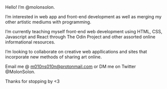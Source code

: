 Hello! I’m @molonsolon.


I’m interested in web app and front-end development as well as merging my other artistic mediums with programming. 

I’m currently teaching myself front-end web development using HTML, CSS, Javascript and React 
through The Odin Project and other assorted online informational resources.

I’m looking to collaborate on creative web appllications and sites that incorporate new methods of sharing art online.

Email me @ m010ns010n@protonmail.com or DM me on Twitter @MolonSolon. 


Thanks for stopping by <3 
